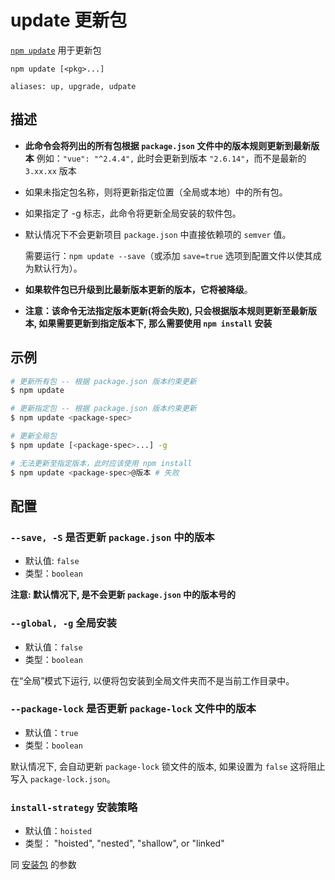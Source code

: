 # update 更新包

[`npm update`](https://docs.npmjs.com/cli/v10/commands/npm-update) 用于更新包

```shell
npm update [<pkg>...]

aliases: up, upgrade, udpate
```

## 描述

- **此命令会将列出的所有包根据 **`package.json`** 文件中的版本规则更新到最新版本**
  例如：`"vue": "^2.4.4",` 此时会更新到版本 `"2.6.14"`，而不是最新的 `3.xx.xx` 版本
- 如果未指定包名称，则将更新指定位置（全局或本地）中的所有包。
- 如果指定了 -g 标志，此命令将更新全局安装的软件包。
- 默认情况下不会更新项目 `package.json` 中直接依赖项的 `semver` 值。

  需要运行：`npm update --save`（或添加 `save=true` 选项到配置文件以使其成为默认行为）。

- **如果软件包已升级到比最新版本更新的版本，它将被降级**。
- **注意：该命令无法指定版本更新(将会失败), 只会根据版本规则更新至最新版本, 如果需要更新到指定版本下, 那么需要使用 **`npm install`** 安装**

## 示例

```bash
# 更新所有包 -- 根据 package.json 版本约束更新
$ npm update

# 更新指定包 -- 根据 package.json 版本约束更新
$ npm update <package-spec>

# 更新全局包
$ npm update [<package-spec>...] -g

# 无法更新至指定版本，此时应该使用 npm install
$ npm update <package-spec>@版本 # 失败
```

## 配置

### `--save, -S` 是否更新 `package.json` 中的版本

- 默认值: `false`
- 类型：`boolean`

**注意: 默认情况下, 是不会更新 **`package.json`** 中的版本号的**

### `--global, -g` 全局安装

- 默认值：`false`
- 类型：`boolean`

在“全局”模式下运行, 以便将包安装到全局文件夹而不是当前工作目录中。

### `--package-lock` 是否更新 `package-lock` 文件中的版本

- 默认值：`true`
- 类型：`boolean`

默认情况下, 会自动更新 `package-lock` 锁文件的版本, 如果设置为 `false` 这将阻止写入 `package-lock.json`。

### `install-strategy` 安装策略

- 默认值：`hoisted`
- 类型： "hoisted", "nested", "shallow", or "linked"

同 [安装包](/npm/npm-install.html#install-strategy-安装策略) 的参数
